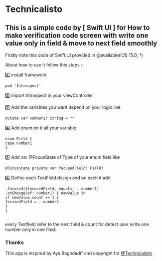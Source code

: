
# Technicalisto

## This is a simple code by [ Swift UI ] for How to make verification code screen with write one value only in field & move to next field smoothly


Firstly note this code of Swift UI provided in @available(iOS 15.0, *)

About how to use it follow this steps :

1️⃣ install framework 

```
pod 'Introspect'
```

2️⃣ import Introspect in your viewController

3️⃣ Add the variables you want depend on your logic like 

```
@State var number1: String = ""
```

4️⃣ Add enum on it all your variable 

```
enum Field {
case number1
}
```

5️⃣ Add var @FocusState of Type of your enum field like 

```
@FocusState private var focusedField: Field?
```

6️⃣ Define each TextField design and on each it add

```
.focused($focusedField, equals: . number1)
.onChange(of: number1) { newValue in
if newValue.count == 1 {
focusedField = . number2
}
}
                
```

every Textfield refer to the next field & count for detect user write one number only in one filed.
    
### Thanks

This app is inspired by Aya Baghdadi”
and copyright for [@Technicalisto](https://www.youtube.com/channel/UC7554uvArdSxL4tlws7Wf8Q)
